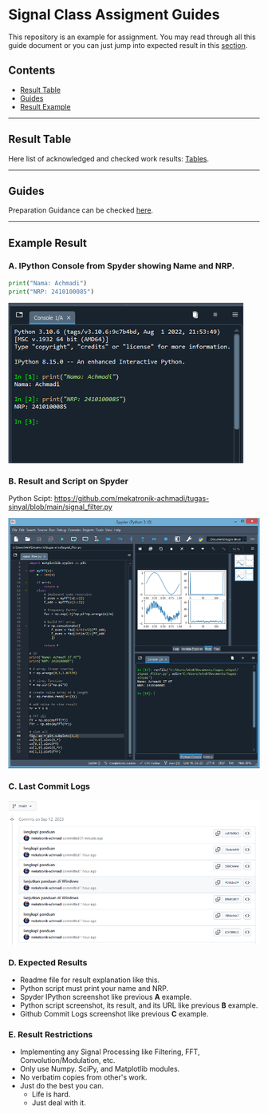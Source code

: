 # Signal Class Assigment Guides

This repository is an example for assignment.
You may read through all this guide document or you can just jump into expected result in this [section](https://github.com/mekatronik-achmadi/tugas-sinyal/tree/main#example-result).

## Contents
- [Result Table](https://github.com/mekatronik-achmadi/tugas-sinyal/tree/main#result-table)
- [Guides](https://github.com/mekatronik-achmadi/tugas-sinyal/tree/main#guides)
- [Result Example](https://github.com/mekatronik-achmadi/tugas-sinyal/tree/main#example-result)

---

## Result Table

Here list of acknowledged and checked work results: [Tables](https://github.com/mekatronik-achmadi/tugas-sinyal/blob/main/results.md).

---

## Guides

Preparation Guidance can be checked [here](https://github.com/mekatronik-achmadi/tugas-sinyal/blob/main/guides.md).

---

## Example Result

### A. IPython Console from Spyder showing Name and NRP.

```py
print("Nama: Achmadi")
print("NRP: 2410100085")
```

![image](images/result0.png)

### B. Result and Script on Spyder

Python Scipt: https://github.com/mekatronik-achmadi/tugas-sinyal/blob/main/signal_filter.py

![image](images/result1.png)

### C. Last Commit Logs

![image](images/result2.png)

### D. Expected Results
- Readme file for result explanation like this.
- Python script must print your name and NRP.
- Spyder IPython screenshot like previous **A** example.
- Python script screenshot, its result, and its URL like previous **B** example.
- Github Commit Logs screenshot like previous **C** example.

### E. Result Restrictions
- Implementing any Signal Processing like Filtering, FFT, Convolution/Modulation, etc.
- Only use Numpy. SciPy, and Matplotlib modules.
- No verbatim copies from other's work.
- Just do the best you can.
	+ Life is hard.
	+ Just deal with it.
